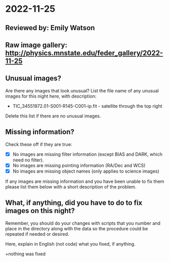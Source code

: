 # 2022-11-25

## Reviewed by:   Emily Watson

## Raw image gallery: http://physics.mnstate.edu/feder_gallery/2022-11-25

## Unusual images?

Are there any images that look unusual? List the file name of any unusual images for this night here, with description:

+ TIC_34551972.01-S001-R145-C001-ip.fit - satellite through the top right

Delete this list if there are no unusual images.

## Missing information?

Check these off if they are true:

- [x] No images are missing filter information (except BIAS and DARK, which need no filter).
- [x] No images are missing pointing information (RA/Dec and WCS)
- [x] No images are missing object names (only applies to science images)

If any images are missing information and you have been unable to fix them please list
them below with a short description of the problem.


## What, if anything, did you have to do to fix images on this night?

Remember, you should do your changes with scripts that you number and place in the
directory along with the data so the procedure could be repeated if needed or
desired.

Here, explain in English (not code) what you fixed, if anything.

+nothing was fixed
